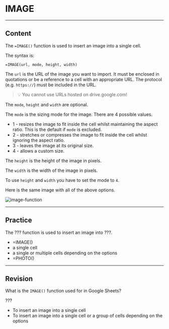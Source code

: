 ﻿---
author: Stefan-Stojanovic
type: normal
category: how-to
practiceQuestion:
  formats:
    - fill-in-the-gap
  context: standalone
revisionQuestion:
  formats:
    - fill-in-the-gap
  context: standalone
---

# IMAGE


---

## Content

The `=IMAGE()` function is used to insert an image into a single cell.

The syntax is:

```plain-text
=IMAGE(url, mode, height, width)
```

The `url` is the URL of the image you want to import. It must be enclosed in quotations or be a reference to a cell with an appropriate URL. The protocol (e.g. `https://`) must be included in the URL.

> 💡 You cannot use URLs hosted on drive.google.com!

The `mode`, `height` and `width` are optional.

The `mode` is the sizing mode for the image. There are 4 possible values.

- 1 - resizes the image to fit inside the cell whilst maintaining the aspect ratio. This is the default if `mode` is excluded.
- 2 - stretches or compresses the image to fit inside the cell whilst ignoring the aspect ratio.
- 3 - leaves the image at its original size.
- 4 - allows a custom size.

The `height` is the height of the image in pixels.

The `width` is the width of the image in pixels.

To use `height` and `width` you have to set the mode to `4`.

Here is the same image with all of the above options.

![image-function](https://img.enkipro.com/3bcb9ca3ff62d5352a62f9d50c1d4e4d.png)


---

## Practice

The ??? function is used to insert an image into ???.

- =IMAGE()
- a single cell
- a single or multiple cells depending on the options
- =PHOTO()


---

## Revision

What is the `IMAGE()` function used for in Google Sheets?

???

- To insert an image into a single cell
- To insert an image into a single cell or a group of cells depending on the options
